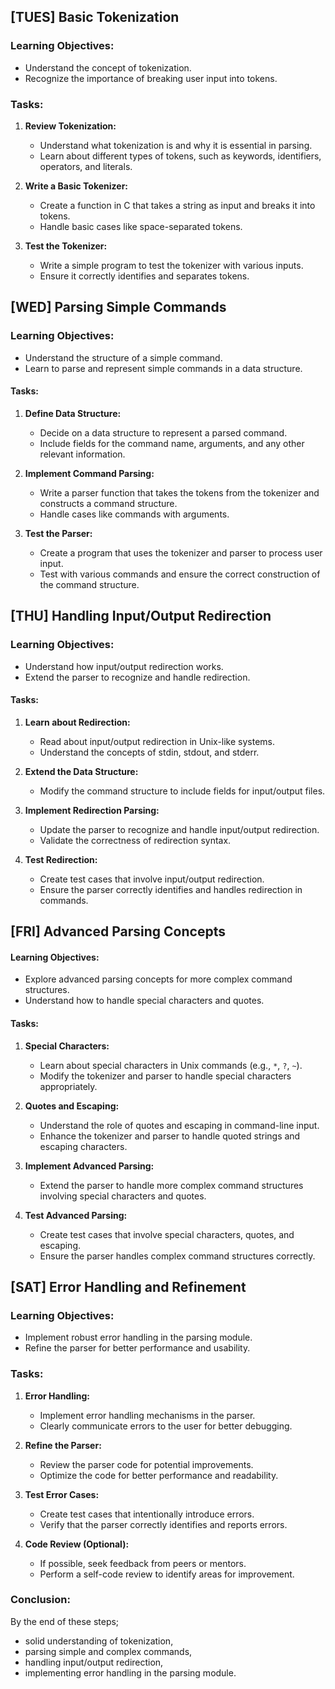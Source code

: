 ## [TUES] Basic Tokenization
### Learning Objectives:
- Understand the concept of tokenization.
- Recognize the importance of breaking user input into tokens.

### Tasks:
1. **Review Tokenization:**
   - Understand what tokenization is and why it is essential in parsing.
   - Learn about different types of tokens, such as keywords, identifiers, operators, and literals.

2. **Write a Basic Tokenizer:**
   - Create a function in C that takes a string as input and breaks it into tokens.
   - Handle basic cases like space-separated tokens.

3. **Test the Tokenizer:**
   - Write a simple program to test the tokenizer with various inputs.
   - Ensure it correctly identifies and separates tokens.

## [WED] Parsing Simple Commands
### Learning Objectives:
- Understand the structure of a simple command.
- Learn to parse and represent simple commands in a data structure.

#### Tasks:
1. **Define Data Structure:**
   - Decide on a data structure to represent a parsed command.
   - Include fields for the command name, arguments, and any other relevant information.

2. **Implement Command Parsing:**
   - Write a parser function that takes the tokens from the tokenizer and constructs a command structure.
   - Handle cases like commands with arguments.

3. **Test the Parser:**
   - Create a program that uses the tokenizer and parser to process user input.
   - Test with various commands and ensure the correct construction of the command structure.

## [THU] Handling Input/Output Redirection
### Learning Objectives:
- Understand how input/output redirection works.
- Extend the parser to recognize and handle redirection.

#### Tasks:
1. **Learn about Redirection:**
   - Read about input/output redirection in Unix-like systems.
   - Understand the concepts of stdin, stdout, and stderr.

2. **Extend the Data Structure:**
   - Modify the command structure to include fields for input/output files.

3. **Implement Redirection Parsing:**
   - Update the parser to recognize and handle input/output redirection.
   - Validate the correctness of redirection syntax.

4. **Test Redirection:**
   - Create test cases that involve input/output redirection.
   - Ensure the parser correctly identifies and handles redirection in commands.

## [FRI] Advanced Parsing Concepts
#### Learning Objectives:
- Explore advanced parsing concepts for more complex command structures.
- Understand how to handle special characters and quotes.

#### Tasks:
1. **Special Characters:**
   - Learn about special characters in Unix commands (e.g., `*`, `?`, `~`).
   - Modify the tokenizer and parser to handle special characters appropriately.

2. **Quotes and Escaping:**
   - Understand the role of quotes and escaping in command-line input.
   - Enhance the tokenizer and parser to handle quoted strings and escaping characters.

3. **Implement Advanced Parsing:**
   - Extend the parser to handle more complex command structures involving special characters and quotes.

4. **Test Advanced Parsing:**
   - Create test cases that involve special characters, quotes, and escaping.
   - Ensure the parser handles complex command structures correctly.

## [SAT] Error Handling and Refinement
### Learning Objectives:
- Implement robust error handling in the parsing module.
- Refine the parser for better performance and usability.

### Tasks:
1. **Error Handling:**
   - Implement error handling mechanisms in the parser.
   - Clearly communicate errors to the user for better debugging.

2. **Refine the Parser:**
   - Review the parser code for potential improvements.
   - Optimize the code for better performance and readability.

3. **Test Error Cases:**
   - Create test cases that intentionally introduce errors.
   - Verify that the parser correctly identifies and reports errors.

4. **Code Review (Optional):**
   - If possible, seek feedback from peers or mentors.
   - Perform a self-code review to identify areas for improvement.

### Conclusion:
By the end of these steps;
-   solid understanding of tokenization,
-   parsing simple and complex commands,
-   handling input/output redirection,
-   implementing error handling in the parsing module.